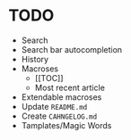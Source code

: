 # TODO

- Search
- Search bar autocompletion
- History
- Macroses
    - [[TOC]]
    - Most recent article
- Extendable macroses
- Update `README.md`
- Create `CAHNGELOG.md`
- Tamplates/Magic Words

